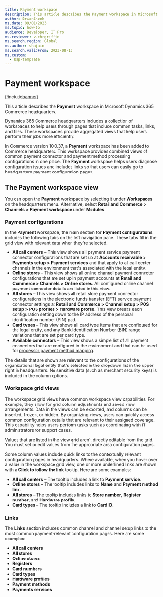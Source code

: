 ```yaml
---
title: Payment workspace
description: This article describes the Payment workspace in Microsoft Dynamics 365 Commerce headquarters.
author: BrianShook
ms.date: 09/01/2023
ms.topic: how-to
audience: Developer, IT Pro
ms.reviewer: v-chrgriffin
ms.search.region: Global
ms.author: shajain
ms.search.validFrom: 2023-08-15
ms.custom: 
  - bap-template
---
```


# Payment workspace

[!include[banner](../includes/banner.md)]

This article describes the **Payment** workspace in Microsoft Dynamics 365 Commerce headquarters.

Dynamics 365 Commerce headquarters includes a collection of workspaces to help users through pages that include common tasks, links, and tiles. These workspaces provide aggregated views that help users perform their jobs more efficiently. 

In Commerce version 10.0.37, a **Payment** workspace has been added to Commerce headquarters. This workspace provides combined views of common payment connector and payment method processing configurations in one place. The **Payment** workspace helps users diagnose configuration issues and includes links so that users can easily go to headquarters payment configuration pages. 

## The Payment workspace view

You can open the **Payment** workspace by selecting it under **Workspaces** on the headquarters menu. Alternative, select **Retail and Commerce \> Channels \> Payment workspace** under **Modules**. 

### Payment configurations

In the **Payment** workspace, the main section for **Payment configurations** includes the following tabs on the left navigation pane. These tabs fill in the grid view with relevant data when they're selected.

- **All call centers** – This view shows all payment service payment connector configurations that are set up at **Accounts receivable \> Payments setup \> Payment services** and that apply to all call center channels in the environment that's associated with the legal entity. 
- **Online stores** – This view shows all online channel payment connector configurations that are set up in payment accounts at **Retail and Commerce \> Channels \> Online stores**. All configured online channel payment connector details are listed in this view.
- **All stores** – This view shows all retail store payment connector configurations in the electronic funds transfer (EFT) service payment connector settings at **Retail and Commerce \> Channel setup \> POS setup \> POS profiles \> Hardware profile**. This view breaks each configuration setting down to the IP address of the personal identification number (PIN) pad. 
- **Card types** – This view shows all card type items that are configured for the legal entity, and any Bank Identification Number (BIN) range variations that are set per card type.
- **Available connectors** – This view shows a simple list of all payment connectors that are configured in the environment and that can be used for [processor payment method mapping](../wallets.md#processor-payment-method-mapping).

The details that are shown are relevant to the configurations of the organizational legal entity that's selected in the dropdown list in the upper right in headquarters. No sensitive data (such as merchant security keys) is included in the column options. 

### Workspace grid views

The workspace grid views have common workspace view capabilities. For example, they allow for grid column adjustments and saved view arrangements. Data in the views can be exported, and columns can be inserted, frozen, or hidden. By organizing views, users can quickly access common configuration details that are relevant to their assigned coverage. This capability helps users perform tasks such as coordinating with IT administrators for support cases.

Values that are listed in the view grid aren't directly editable from the grid. You must set or edit values from the appropriate area configuration pages. 

Some column values include quick links to the contextually relevant configuration pages in headquarters. Where available, when you hover over a value in the workspace grid view, one or more underlined links are shown with a **Click to follow the link** tooltip. Here are some examples:

- **All call centers** – The tooltip includes a link to **Payment service**. 
- **Online stores** – The tooltip includes links to **Name** and **Payment method link**.
- **All stores** – The tooltip includes links to **Store number**, **Register number**, and **Hardware profile**.
- **Card types** – The tooltip includes a link to **Card ID**. 

### Links

The **Links** section includes common channel and channel setup links to the most common payment-relevant configuration pages. Here are some examples:

- **All call centers**
- **All stores**
- **Online stores**
- **Registers**
- **Card numbers**
- **Card types**
- **Hardware profiles**
- **Payment methods**
- **Payments services**
